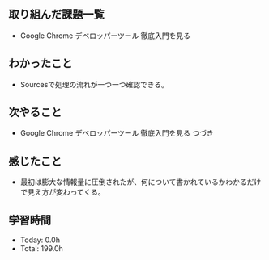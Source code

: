 ## 取り組んだ課題一覧
- Google Chrome デベロッパーツール 徹底入門を見る
## わかったこと
- Sourcesで処理の流れが一つ一つ確認できる。
## 次やること
- Google Chrome デベロッパーツール 徹底入門を見る つづき
## 感じたこと
- 最初は膨大な情報量に圧倒されたが、何について書かれているかわかるだけで見え方が変わってくる。
## 学習時間
- Today: 0.0h
- Total: 199.0h
